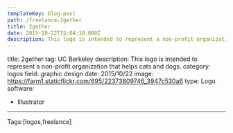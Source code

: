 ```yaml
---
templateKey: blog-post
path: /freelance-2gether
title: 2gether
date: 2015-10-22T15:04:10.000Z
description: This logo is intended to represent a non-profit organization that helps cats and dogs.
---
```


title: 2gether
tag: UC Berkeley
description: This logo is intended to represent a non-profit organization that helps cats and dogs.
category: logos
field: graphic design
date: 2015/10/22
image: https://farm1.staticflickr.com/695/22373809746_3947c530a6
type: Logo
software:
- Illustrator
---

Tags:[logos,freelance]
